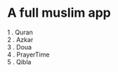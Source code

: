 # A full muslim app
 1 . Quran <br>
 2 . Azkar <br>
 3 . Doua <br>
 4 . PrayerTime <br>
 5 . Qibla <br>
